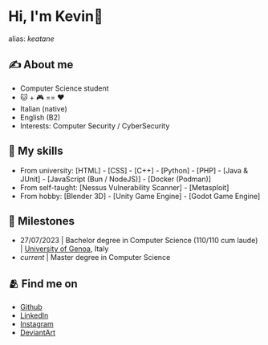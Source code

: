 # Hi, I'm Kevin📎
alias: <i>keatane</i>

## ✍️ About me 
- Computer Science student
- 🐱 + 🎮 == ❤️ 
- Italian (native)
- English (B2)
- Interests: Computer Security / CyberSecurity

## 🏃 My skills 
- From university: [HTML] - [CSS] - [C++] - [Python] - [PHP] - [Java & JUnit] - [JavaScript (Bun / NodeJS)] - [Docker (Podman)]  
- From self-taught: [Nessus Vulnerability Scanner] - [Metasploit]  
- From hobby: [Blender 3D] - [Unity Game Engine] - [Godot Game Engine]

## 🏅 Milestones 
- 27/07/2023 | Bachelor degree in Computer Science (110/110 cum laude) | <a href="https://unige.it">University of Genoa</a>, Italy
- <i>current</i> | Master degree in Computer Science

## 🫂 Find me on 
- <a href="https://github.com/keatane" target="_blank" aria-label="GitHub">Github</a>
- <a href="https://it.linkedin.com/in/kevin-cattaneo-3b5a221bb" target="_blank" aria-label="LinkedIn">LinkedIn</a>
- <a href="https://www.instagram.com/kevin_levin33/" target="_blank" aria-label="Instagram">Instagram</a>
- <a href="https://www.deviantart.com/kyukographics" target="_blank" aria-label="DeviantArt">DeviantArt</a>
